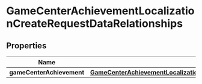 

# GameCenterAchievementLocalizationCreateRequestDataRelationships


## Properties

| Name | Type | Description | Notes |
|------------ | ------------- | ------------- | -------------|
|**gameCenterAchievement** | [**GameCenterAchievementLocalizationCreateRequestDataRelationshipsGameCenterAchievement**](GameCenterAchievementLocalizationCreateRequestDataRelationshipsGameCenterAchievement.md) |  |  |



